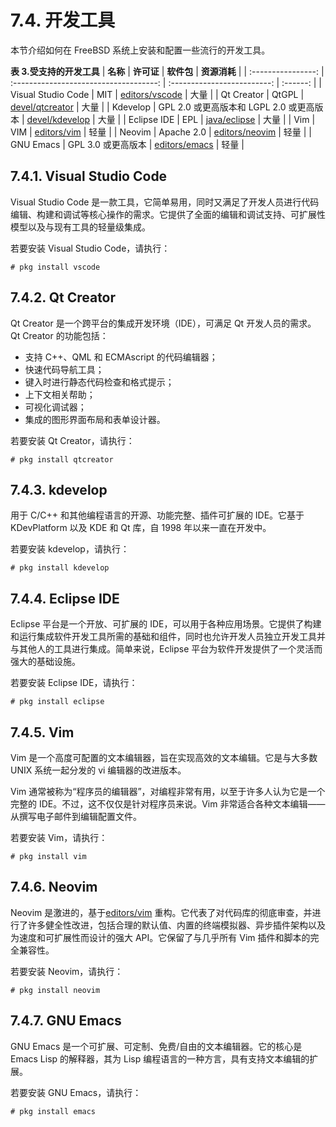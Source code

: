 # 7.4. 开发工具

本节介绍如何在 FreeBSD 系统上安装和配置一些流行的开发工具。

**表 3.受支持的开发工具**
| **名称** | **许可证** | **软件包** | **资源消耗** |
| :----------------: | :------------------------------------: | :-------------------------: | :------: |
| Visual Studio Code | MIT | [editors/vscode](https://cgit.freebsd.org/ports/tree/editors/vscode/pkg-descr) | 大量 |
| Qt Creator | QtGPL | [devel/qtcreator](https://cgit.freebsd.org/ports/tree/devel/qtcreator/pkg-descr) | 大量 |
| Kdevelop | GPL 2.0 或更高版本和 LGPL 2.0 或更高版本 | [devel/kdevelop](https://cgit.freebsd.org/ports/tree/devel/kdevelop/pkg-descr) | 大量 |
| Eclipse IDE | EPL | [java/eclipse](https://cgit.freebsd.org/ports/tree/java/eclipse/pkg-descr) | 大量 |
| Vim | VIM | [editors/vim](https://cgit.freebsd.org/ports/tree/editors/vim/pkg-descr) | 轻量 |
| Neovim | Apache 2.0 | [editors/neovim](https://cgit.freebsd.org/ports/tree/editors/neovim/pkg-descr) | 轻量 |
| GNU Emacs | GPL 3.0 或更高版本 | [editors/emacs](https://cgit.freebsd.org/ports/tree/editors/emacs/pkg-descr) | 轻量 |

## 7.4.1. Visual Studio Code

Visual Studio Code 是一款工具，它简单易用，同时又满足了开发人员进行代码编辑、构建和调试等核心操作的需求。它提供了全面的编辑和调试支持、可扩展性模型以及与现有工具的轻量级集成。

若要安装 Visual Studio Code，请执行：

```
# pkg install vscode
```

## 7.4.2. Qt Creator

Qt Creator 是一个跨平台的集成开发环境（IDE），可满足 Qt 开发人员的需求。Qt Creator 的功能包括：

- 支持 C++、QML 和 ECMAscript 的代码编辑器；
- 快速代码导航工具；
- 键入时进行静态代码检查和格式提示；
- 上下文相关帮助；
- 可视化调试器；
- 集成的图形界面布局和表单设计器。

若要安装 Qt Creator，请执行：

```
# pkg install qtcreator
```

## 7.4.3. kdevelop

用于 C/C++ 和其他编程语言的开源、功能完整、插件可扩展的 IDE。它基于 KDevPlatform 以及 KDE 和 Qt 库，自 1998 年以来一直在开发中。

若要安装 kdevelop，请执行：

```
# pkg install kdevelop
```

## 7.4.4. Eclipse IDE

Eclipse 平台是一个开放、可扩展的 IDE，可以用于各种应用场景。它提供了构建和运行集成软件开发工具所需的基础和组件，同时也允许开发人员独立开发工具并与其他人的工具进行集成。简单来说，Eclipse 平台为软件开发提供了一个灵活而强大的基础设施。

若要安装 Eclipse IDE，请执行：

```
# pkg install eclipse
```

## 7.4.5. Vim

Vim 是一个高度可配置的文本编辑器，旨在实现高效的文本编辑。它是与大多数 UNIX 系统一起分发的 vi 编辑器的改进版本。

Vim 通常被称为“程序员的编辑器”，对编程非常有用，以至于许多人认为它是一个完整的 IDE。不过，这不仅仅是针对程序员来说。Vim 非常适合各种文本编辑——从撰写电子邮件到编辑配置文件。

若要安装 Vim，请执行：

```
# pkg install vim
```

## 7.4.6. Neovim

Neovim 是激进的，基于[editors/vim](https://cgit.freebsd.org/ports/tree/editors/vim/pkg-descr) 重构。它代表了对代码库的彻底审查，并进行了许多健全性改进，包括合理的默认值、内置的终端模拟器、异步插件架构以及为速度和可扩展性而设计的强大 API。它保留了与几乎所有 Vim 插件和脚本的完全兼容性。

若要安装 Neovim，请执行：

```
# pkg install neovim
```

## 7.4.7. GNU Emacs

GNU Emacs 是一个可扩展、可定制、免费/自由的文本编辑器。它的核心是 Emacs Lisp 的解释器，其为 Lisp 编程语言的一种方言，具有支持文本编辑的扩展。

若要安装 GNU Emacs，请执行：

```
# pkg install emacs
```